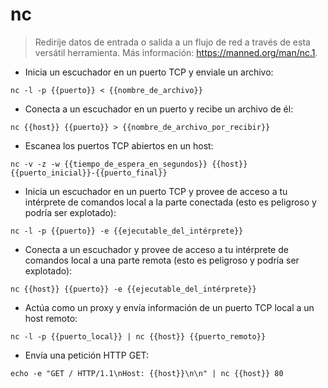 # nc

> Redirije datos de entrada o salida a un flujo de red a través de esta versátil herramienta.
> Más información: <https://manned.org/man/nc.1>.

- Inicia un escuchador en un puerto TCP y enviale un archivo:

`nc -l -p {{puerto}} < {{nombre_de_archivo}}`

- Conecta a un escuchador en un puerto y recibe un archivo de él:

`nc {{host}} {{puerto}} > {{nombre_de_archivo_por_recibir}}`

- Escanea los puertos TCP abiertos en un host:

`nc -v -z -w {{tiempo_de_espera_en_segundos}} {{host}} {{puerto_inicial}}-{{puerto_final}}`

- Inicia un escuchador en un puerto TCP y provee de acceso a tu intérprete de comandos local a la parte conectada (esto es peligroso y podría ser explotado):

`nc -l -p {{puerto}} -e {{ejecutable_del_intérprete}}`

- Conecta a un escuchador y provee de acceso a tu intérprete de comandos local a una parte remota (esto es peligroso y podría ser explotado):

`nc {{host}} {{puerto}} -e {{ejecutable_del_intérprete}}`

- Actúa como un proxy y envía información de un puerto TCP local a un host remoto:

`nc -l -p {{puerto_local}} | nc {{host}} {{puerto_remoto}}`

- Envía una petición HTTP GET:

`echo -e "GET / HTTP/1.1\nHost: {{host}}\n\n" | nc {{host}} 80`
